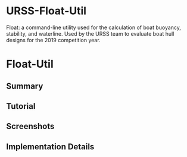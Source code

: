 # URSS-Float-Util
Float: a command-line utility used for the calculation of boat buoyancy, stability, and waterline. Used by the URSS team to evaluate boat hull designs for the 2019 competition year.
# Float-Util

## Summary

## Tutorial

## Screenshots

## Implementation Details
